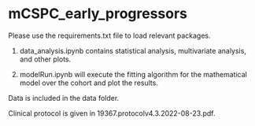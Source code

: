 # mCSPC_early_progressors

Please use the requirements.txt file to load relevant packages. 

1) data_analysis.ipynb contains statistical analysis, multivariate analysis, and other plots.

2) modelRun.ipynb will execute the fitting algorithm for the mathematical model over the cohort and plot the results.

Data is included in the data folder.

Clinical protocol is given in 19367.protocolv4.3.2022-08-23.pdf.
